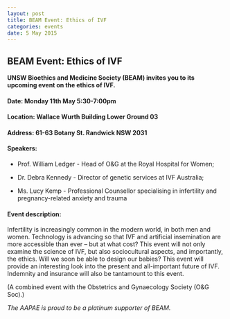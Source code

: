 ```yaml
---
layout: post
title: BEAM Event: Ethics of IVF
categories: events
date: 5 May 2015
---
```

## BEAM Event: Ethics of IVF

**UNSW Bioethics and Medicine Society (BEAM) invites you to its upcoming event on the ethics of IVF.**

#### Date: Monday 11th May 5:30-7:00pm

#### Location: Wallace Wurth Building Lower Ground 03

#### Address: 61-63 Botany St. Randwick NSW 2031 

#### Speakers: 
* Prof. William Ledger - Head of O&G at the Royal Hospital for Women; 

* Dr. Debra Kennedy - Director of genetic services at IVF Australia; 

* Ms. Lucy Kemp - Professional Counsellor specialising in infertility and pregnancy-related anxiety and trauma

#### Event description: 

Infertility is increasingly common in the modern world, in both men and women. Technology is advancing so that IVF and artificial insemination are more accessible than ever – but at what cost? This event will not only examine the science of IVF, but also sociocultural aspects, and importantly, the ethics. Will we soon be able to design our babies? This event will provide an interesting look into the present and all-important future of IVF. Indemnity and insurance will also be tantamount to this event. 

(A combined event with the Obstetrics and Gynaecology Society (O&G Soc).)

*The AAPAE is proud to be a platinum supporter of BEAM.*

